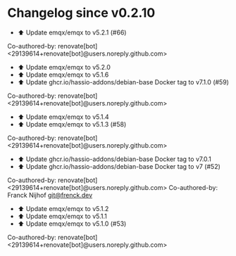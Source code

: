 # Changelog since v0.2.10
- ⬆️ Update emqx/emqx to v5.2.1 (#66)

Co-authored-by: renovate[bot] <29139614+renovate[bot]@users.noreply.github.com> 
- ⬆️ Update emqx/emqx to v5.2.0 
- ⬆️ Update emqx/emqx to v5.1.6 
- ⬆️ Update ghcr.io/hassio-addons/debian-base Docker tag to v7.1.0 (#59)

Co-authored-by: renovate[bot] <29139614+renovate[bot]@users.noreply.github.com> 
- ⬆️ Update emqx/emqx to v5.1.4 
- ⬆️ Update emqx/emqx to v5.1.3 (#58)

Co-authored-by: renovate[bot] <29139614+renovate[bot]@users.noreply.github.com> 
- ⬆️ Update ghcr.io/hassio-addons/debian-base Docker tag to v7.0.1 
- ⬆️ Update ghcr.io/hassio-addons/debian-base Docker tag to v7 (#52)

Co-authored-by: renovate[bot] <29139614+renovate[bot]@users.noreply.github.com>
Co-authored-by: Franck Nijhof <git@frenck.dev> 
- ⬆️ Update emqx/emqx to v5.1.2 
- ⬆️ Update emqx/emqx to v5.1.1 
- ⬆️ Update emqx/emqx to v5.1.0 (#53)

Co-authored-by: renovate[bot] <29139614+renovate[bot]@users.noreply.github.com> 
